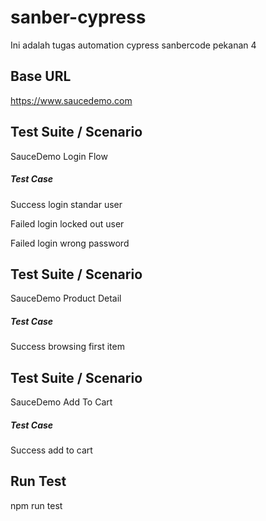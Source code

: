 # sanber-cypress

Ini adalah tugas automation cypress sanbercode pekanan 4

## Base URL

  https://www.saucedemo.com

  ## Test Suite / Scenario
  SauceDemo Login Flow
  ##### Test Case
  Success login standar user
  
  Failed login locked out user
  
  Failed login wrong password

## Test Suite / Scenario
  SauceDemo Product Detail
  ##### Test Case
  Success browsing first item

## Test Suite / Scenario
  SauceDemo Add To Cart
  ##### Test Case
  Success add to cart

## Run Test

  npm run test
